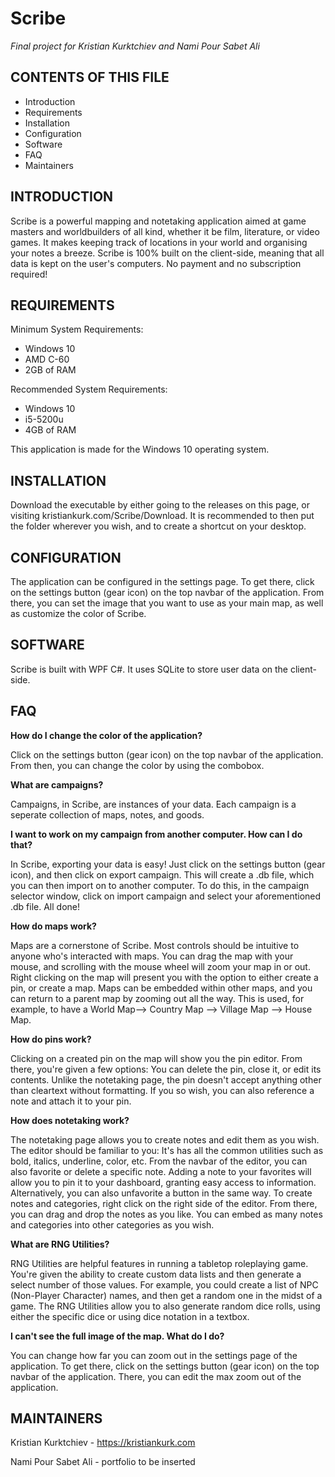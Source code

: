 # Scribe
*Final project for Kristian Kurktchiev and Nami Pour Sabet Ali*


CONTENTS OF THIS FILE
---------------------
   
 * Introduction
 * Requirements
 * Installation
 * Configuration
 * Software
 * FAQ
 * Maintainers


INTRODUCTION
------------
Scribe is a powerful mapping and notetaking application aimed at game masters and worldbuilders of all kind, whether it be film, literature, or video games. It makes keeping track of locations in your world and organising your notes a breeze. Scribe is 100% built on the client-side, meaning that all data is kept on the user's computers. No payment and no subscription required!


REQUIREMENTS
------------
Minimum System Requirements:
* Windows 10
* AMD C-60
* 2GB of RAM

Recommended System Requirements:
* Windows 10
* i5-5200u
* 4GB of RAM

This application is made for the Windows 10 operating system.


INSTALLATION
------------
Download the executable by either going to the releases on this page, or visiting kristiankurk.com/Scribe/Download. It is recommended to then put the folder wherever you wish, and to create a shortcut on your desktop.


CONFIGURATION
------------
The application can be configured in the settings page. To get there, click on the settings button (gear icon) on the top navbar of the application. From there, you can set the image that you want to use as your main map, as well as customize the color of Scribe.


SOFTWARE
------------
Scribe is built with WPF C#. It uses SQLite to store user data on the client-side.


FAQ
------------
**How do I change the color of the application?**

Click on the settings button (gear icon) on the top navbar of the application. From then, you can change the color by using the combobox.


**What are campaigns?**

Campaigns, in Scribe, are instances of your data. Each campaign is a seperate collection of maps, notes, and goods.


**I want to work on my campaign from another computer. How can I do that?**

In Scribe, exporting your data is easy! Just click on the settings button (gear icon), and then click on export campaign. This will create a .db file, which you can then import on to another computer. To do this, in the campaign selector window, click on import campaign and select your aforementioned .db file. All done!


**How do maps work?**

Maps are a cornerstone of Scribe. Most controls should be intuitive to anyone who's interacted with maps. You can drag the map with your mouse, and scrolling with the mouse wheel will zoom your map in or out. Right clicking on the map will present you with the option to either create a pin, or create a map. Maps can be embedded within other maps, and you can return to a parent map by zooming out all the way. This is used, for example, to have a World Map--> Country Map --> Village Map --> House Map. 


**How do pins work?**

Clicking on a created pin on the map will show you the pin editor. From there, you're given a few options: You can delete the pin, close it, or edit its contents. Unlike the notetaking page, the pin doesn't accept anything other than cleartext without formatting. If you so wish, you can also reference a note and attach it to your pin.


**How does notetaking work?**

The notetaking page allows you to create notes and edit them as you wish. The editor should be familiar to you: It's has all the common utilities such as bold, italics, underline, color, etc. From the navbar of the editor, you can also favorite or delete a specific note. Adding a note to your favorites will allow you to pin it to your dashboard, granting easy access to information. Alternatively, you can also unfavorite a button in the same way. To create notes and categories, right click on the right side of the editor. From there, you can drag and drop the notes as you like. You can embed as many notes and categories into other categories as you wish.


**What are RNG Utilities?**

RNG Utilities are helpful features in running a tabletop roleplaying game. You're given the ability to create custom data lists and then generate a select number of those values. For example, you could create a list of NPC (Non-Player Character) names, and then get a random one in the midst of a game. The RNG Utilities allow you to also generate random dice rolls, using either the specific dice or using dice notation in a textbox. 

**I can't see the full image of the map. What do I do?**

You can change how far you can zoom out in the settings page of the application. To get there, click on the settings button (gear icon) on the top navbar of the application. There, you can edit the max zoom out of the application.


MAINTAINERS
------------
Kristian Kurktchiev - https://kristiankurk.com

Nami Pour Sabet Ali - portfolio to be inserted
